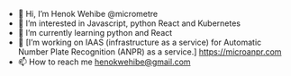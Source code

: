 - 👋 Hi, I’m Henok Wehibe @micrometre
- 👀 I’m interested in Javascript, python React and Kubernetes
- 🌱 I’m currently learning python and React
- 💞️ [I’m working on IAAS (infrastructure as a service) for Automatic Number Plate Recognition (ANPR) as a service.] https://microanpr.com
- 📫 How to reach me henokwehibe@gmail.com

<!---
micrometre/micrometre is a ✨ special ✨ repository because its `README.md` (this file) appears on your GitHub profile.
You can click the Preview link to take a look at your changes.
--->
